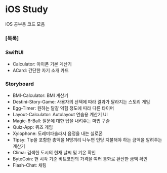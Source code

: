 # iOS Study
iOS 공부용 코드 모음

### [목록]

### SwiftUI
* Calculator: 아이폰 기본 계산기
* ACard: 간단한 자기 소개 카드

### Storyboard
* BMI-Calculator: BMI 계산기
* Destini-Story-Game: 사용자의 선택에 따라 결과가 달라지는 스토리 게임
* Egg-Timer: 원하는 달걀 익힘 정도에 따라 다른 타이머
* Layout-Calculator: Autolayout 연습용 계산기 UI
* Magic-8-Ball: 질문에 대한 답을 내려주는 마법 구슬
* Quiz-App: 퀴즈 게임
* Xylophone: 도레미파솔라시 음정을 내는 실로폰
* Tipsy: Tip을 포함한 총액을 N명끼리 나누면 인당 지불해야 하는 금액을 알려주는 계산기
* Clima: 검색한 도시의 현재 날씨 및 기온 확인
* ByteCoin: 현 시각 기준 비트코인의 가격을 여러 통화로 환산한 금액 확인
* Flash-Chat: 채팅
